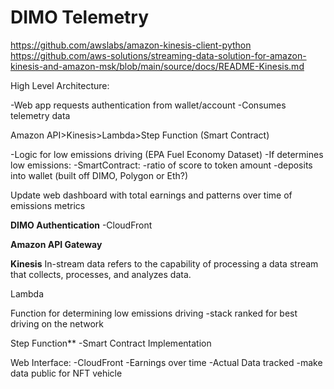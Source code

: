 # DIMO Telemetry

https://github.com/awslabs/amazon-kinesis-client-python
https://github.com/aws-solutions/streaming-data-solution-for-amazon-kinesis-and-amazon-msk/blob/main/source/docs/README-Kinesis.md

High Level Architecture:

-Web app requests authentication from wallet/account
-Consumes telemetry data

Amazon API>Kinesis>Lambda>Step Function (Smart Contract) 


-Logic for low emissions driving (EPA Fuel Economy Dataset)
-If determines low emissions:
-SmartContract:
-ratio of score to token amount
-deposits into wallet (built off DIMO, Polygon or Eth?) 

Update web dashboard with total earnings and patterns over time of emissions metrics 

**DIMO Authentication**
-CloudFront

**Amazon API Gateway**

**Kinesis**
In-stream data refers to the capability of processing a data stream that collects, processes, and analyzes data.

Lambda

Function for determining low emissions driving
-stack ranked for best driving on the network 

Step Function**
-Smart Contract Implementation

Web Interface:
-CloudFront
-Earnings over time
-Actual Data tracked
-make data public for NFT vehicle

